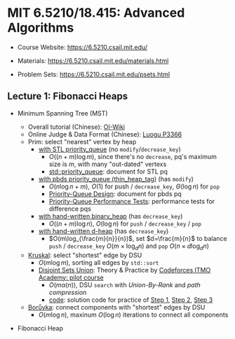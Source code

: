# MIT 6.5210/18.415: Advanced Algorithms

- Course Website: https://6.5210.csail.mit.edu/

- Materials: https://6.5210.csail.mit.edu/materials.html
- Problem Sets: https://6.5210.csail.mit.edu/psets.html

## Lecture 1:  Fibonacci Heaps

- Minimum Spanning Tree (MST)
  - Overall tutorial (Chinese): [OI-Wiki](https://oi-wiki.org/graph/mst/)
  - Online Judge & Data Format (Chinese): [Luogu P3366](https://www.luogu.com.cn/problem/P3366)
  - Prim: select "nearest" vertex by heap
    - [with STL priority_queue](https://github.com/SkqLiao/MIT-6.5210/blob/main/lec1/prim-stl.cpp) (no `modify`/`decrease_key`)
      - $O((n+m)\log{m})$, since there's no `decrease`, pq's maximum size is $m$, with many "out-dated" vertexs
      - [std::priority_queue](https://en.cppreference.com/w/cpp/container/priority_queue): document for STL pq
    - [with pbds priority_queue (thin_heap_tag)](https://github.com/SkqLiao/MIT-6.5210/blob/main/lec1/prim-pbds.cpp) (has `modify`)
      - $O(n\log{n}+m)$, $O(1)$ for push / `decrease_key`,  $\Theta(\log{n})$ for `pop`
      - [Priority-Queue Design](https://gcc.gnu.org/onlinedocs/libstdc++/ext/pb_ds/pq_design.html): document for pbds pq
      - [Priority-Queue Performance Tests](https://gcc.gnu.org/onlinedocs/libstdc++/ext/pb_ds/pq_performance_tests.html):  performance tests for difference pqs
    - [with hand-written binary_heap](https://github.com/SkqLiao/MIT-6.5210/blob/main/lec1/prim-binary.cpp) (has `decrease_key`)
      - $O((n+m)\log{n})$, $O(\log{n})$ for `push` / `decrease_key` / `pop`
    - [with hand-written d-heap](https://github.com/SkqLiao/MIT-6.5210/blob/main/lec1/prim-dheap.cpp) (has `decrease_key`)
      - $O(m\log_{\frac{m}{n}}{n})$, set $d=\frac{m}{n}$ to balance `push` / `decrease_key` $O(m\times \log_{d}{n})$ and `pop` $O(n\times d\log_{d}{n})$
  - [Kruskal](https://github.com/SkqLiao/MIT-6.5210/blob/main/lec1/kruskal.cpp): select "shortest" edge by DSU
    - $O(m\log{m})$, sorting all edges by `std::sort`
    - [Disjoint Sets Union](https://codeforces.com/edu/course/2/lesson/7): Theory & Practice by [Codeforces ITMO Academy: pilot course](https://codeforces.com/edu/course/2)
      - $O(m\alpha(n))$, DSU `search` with *Union-By-Rank* and *path compression*
      - [code](https://github.com/SkqLiao/codeforces-edu): solution code for practice of [Step 1](https://codeforces.com/edu/course/2/lesson/7/1/practice), [Step 2](https://codeforces.com/edu/course/2/lesson/7/2/practice), [Step 3](https://codeforces.com/edu/course/2/lesson/7/3/practice)
  - [Borůvka](https://github.com/SkqLiao/MIT-6.5210/blob/main/lec1/boruvka.cpp): connect components with "shortest" edges by DSU
    - $O(m\log{n})$, maxinum $O(\log{n})$ iterations to connect all components

- Fibonacci Heap
